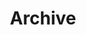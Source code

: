 ---
title: Archive
layout: archives
summary: Archives
description: The archive of all posts in this website.
---